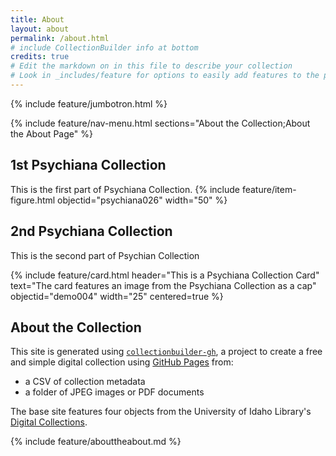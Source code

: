 ```yaml
---
title: About
layout: about
permalink: /about.html
# include CollectionBuilder info at bottom
credits: true
# Edit the markdown on in this file to describe your collection
# Look in _includes/feature for options to easily add features to the page
---
```


{% include feature/jumbotron.html %}

{% include feature/nav-menu.html sections="About the Collection;About the About Page" %}

## 1st Psychiana Collection 
This is the first part of Psychiana Collection.
{% include feature/item-figure.html objectid="psychiana026" width="50" %}

## 2nd Psychiana Collection
This is the second part of Psychian Collection

{% include feature/card.html header="This is a Psychiana Collection Card" text="The card features an image from the Psychiana Collection as a cap" objectid="demo004" width="25" centered=true %}

## About the Collection

This site is generated using [`collectionbuilder-gh`](https://collectionbuilding.github.io/gh/), a project to create a free and simple digital collection using [GitHub Pages](https://pages.github.com/) from: 

- a CSV of collection metadata
- a folder of JPEG images or PDF documents

The base site features four objects from the University of Idaho Library's [Digital Collections](https://www.lib.uidaho.edu/digital). 

<!-- IMPORTANT!!! DELETE this comment and the include below when you are finished editing this page for your collection. The include below introduces about page features. They will show up on your collection's about page until you delete it.  -->
{% include feature/abouttheabout.md %} 
